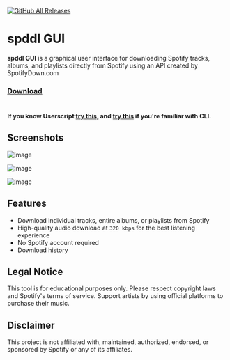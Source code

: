 [![GitHub All Releases](https://img.shields.io/github/downloads/afkarxyz/spddl-GUI/total?style=for-the-badge)](https://github.com/afkarxyz/spddl-GUI/releases)

# spddl GUI

**spddl GUI** is a graphical user interface for downloading Spotify tracks, albums, and playlists directly from Spotify using an API created by SpotifyDown.com
### [Download](https://github.com/afkarxyz/spddl-GUI/releases/download/spddl/spddl_gui.exe)
#
#### If you know Userscript [try this,](https://github.com/afkarxyz/Yank-Userscript) and [try this](https://github.com/afkarxyz/spddl) if you're familiar with CLI.

## Screenshots

![image](https://github.com/user-attachments/assets/a810c2d2-807f-4a85-b067-e03a57310fd6)

![image](https://github.com/user-attachments/assets/31b25b13-3b14-4ef5-a16d-9bc1b697e622)

![image](https://github.com/user-attachments/assets/fbc1e71c-ea3c-41f5-94ae-e30a091bef0e)

## Features

- Download individual tracks, entire albums, or playlists from Spotify
- High-quality audio download at `320 kbps` for the best listening experience
- No Spotify account required
- Download history

## Legal Notice

This tool is for educational purposes only. Please respect copyright laws and Spotify's terms of service. Support artists by using official platforms to purchase their music.

## Disclaimer

This project is not affiliated with, maintained, authorized, endorsed, or sponsored by Spotify or any of its affiliates.
